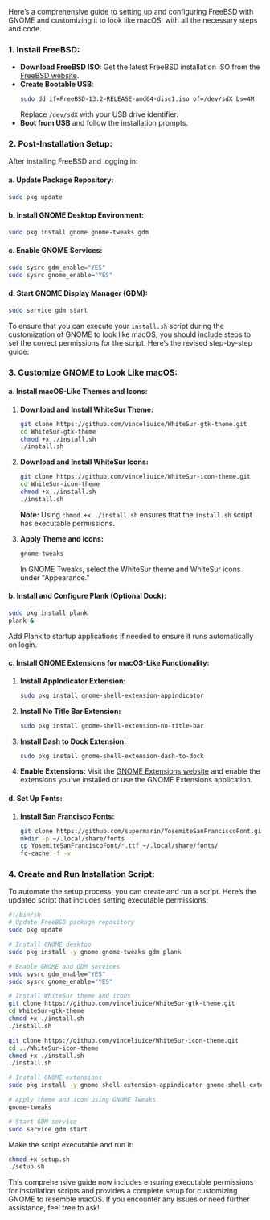 Here’s a comprehensive guide to setting up and configuring FreeBSD with GNOME and customizing it to look like macOS, with all the necessary steps and code.

### 1. **Install FreeBSD:**
   - **Download FreeBSD ISO**: Get the latest FreeBSD installation ISO from the [FreeBSD website](https://www.freebsd.org/).
   - **Create Bootable USB**:
     ```bash
     sudo dd if=FreeBSD-13.2-RELEASE-amd64-disc1.iso of=/dev/sdX bs=4M
     ```
     Replace `/dev/sdX` with your USB drive identifier.
   - **Boot from USB** and follow the installation prompts.

### 2. **Post-Installation Setup:**
   After installing FreeBSD and logging in:

#### a. **Update Package Repository:**
   ```bash
   sudo pkg update
   ```

#### b. **Install GNOME Desktop Environment:**
   ```bash
   sudo pkg install gnome gnome-tweaks gdm
   ```

#### c. **Enable GNOME Services:**
   ```bash
   sudo sysrc gdm_enable="YES"
   sudo sysrc gnome_enable="YES"
   ```

#### d. **Start GNOME Display Manager (GDM):**
   ```bash
   sudo service gdm start
   ```
To ensure that you can execute your `install.sh` script during the customization of GNOME to look like macOS, you should include steps to set the correct permissions for the script. Here’s the revised step-by-step guide:

### 3. **Customize GNOME to Look Like macOS:**

#### a. **Install macOS-Like Themes and Icons:**

1. **Download and Install WhiteSur Theme:**
   ```bash
   git clone https://github.com/vinceliuice/WhiteSur-gtk-theme.git
   cd WhiteSur-gtk-theme
   chmod +x ./install.sh
   ./install.sh
   ```

2. **Download and Install WhiteSur Icons:**
   ```bash
   git clone https://github.com/vinceliuice/WhiteSur-icon-theme.git
   cd WhiteSur-icon-theme
   chmod +x ./install.sh
   ./install.sh
   ```

   **Note:** Using `chmod +x ./install.sh` ensures that the `install.sh` script has executable permissions.

3. **Apply Theme and Icons:**
   ```bash
   gnome-tweaks
   ```
   In GNOME Tweaks, select the WhiteSur theme and WhiteSur icons under "Appearance."

#### b. **Install and Configure Plank (Optional Dock):**
   ```bash
   sudo pkg install plank
   plank &
   ```

   Add Plank to startup applications if needed to ensure it runs automatically on login.

#### c. **Install GNOME Extensions for macOS-Like Functionality:**

1. **Install AppIndicator Extension:**
   ```bash
   sudo pkg install gnome-shell-extension-appindicator
   ```

2. **Install No Title Bar Extension:**
   ```bash
   sudo pkg install gnome-shell-extension-no-title-bar
   ```

3. **Install Dash to Dock Extension:**
   ```bash
   sudo pkg install gnome-shell-extension-dash-to-dock
   ```

4. **Enable Extensions:**
   Visit the [GNOME Extensions website](https://extensions.gnome.org/) and enable the extensions you’ve installed or use the GNOME Extensions application.

#### d. **Set Up Fonts:**

1. **Install San Francisco Fonts:**
   ```bash
   git clone https://github.com/supermarin/YosemiteSanFranciscoFont.git
   mkdir -p ~/.local/share/fonts
   cp YosemiteSanFranciscoFont/*.ttf ~/.local/share/fonts/
   fc-cache -f -v
   ```

### 4. **Create and Run Installation Script:**

To automate the setup process, you can create and run a script. Here’s the updated script that includes setting executable permissions:

```bash
#!/bin/sh
# Update FreeBSD package repository
sudo pkg update

# Install GNOME desktop
sudo pkg install -y gnome gnome-tweaks gdm plank

# Enable GNOME and GDM services
sudo sysrc gdm_enable="YES"
sudo sysrc gnome_enable="YES"

# Install WhiteSur theme and icons
git clone https://github.com/vinceliuice/WhiteSur-gtk-theme.git
cd WhiteSur-gtk-theme
chmod +x ./install.sh
./install.sh

git clone https://github.com/vinceliuice/WhiteSur-icon-theme.git
cd ../WhiteSur-icon-theme
chmod +x ./install.sh
./install.sh

# Install GNOME extensions
sudo pkg install -y gnome-shell-extension-appindicator gnome-shell-extension-no-title-bar gnome-shell-extension-dash-to-dock

# Apply theme and icon using GNOME Tweaks
gnome-tweaks

# Start GDM service
sudo service gdm start
```

Make the script executable and run it:
```bash
chmod +x setup.sh
./setup.sh
```

This comprehensive guide now includes ensuring executable permissions for installation scripts and provides a complete setup for customizing GNOME to resemble macOS. If you encounter any issues or need further assistance, feel free to ask!